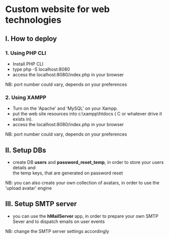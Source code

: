 # Custom website for web technologies

## I. How to deploy

### 1. Using PHP CLI   
- Install PHP CLI   
- type php -S localhost:8080   
- access the localhost:8080/index.php in your browser   

NB: port number could vary, depends on your preferences

### 2. Using XAMPP   
- Turn on the 'Apache' and 'MySQL' on your Xampp.   
- put the web site resources into c:\xampp\htdocs ( C or whatever drive it exists in).   
- access the localhost:8080/index.php in your browser   

NB: port number could vary, depends on your preferences  

## II. Setup DBs
- create DB **users** and **password_reset_temp**, in order to store your users details and  
the temp keys, that are generated on password reset

NB: you can also create your own collection of avatars, in order to use the 'upload avatar' engine

## III. Setup SMTP server
- you can use the **hMailServer** app, in order to prepare your own SMTP Sever and to dispatch emails on user events

NB: change the SMTP server settings accordingly
